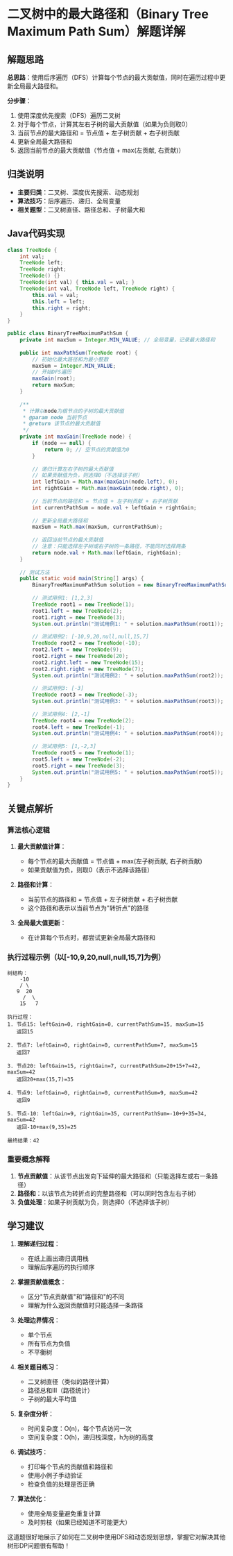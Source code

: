 # 二叉树中的最大路径和（Binary Tree Maximum Path Sum）解题详解

## 解题思路

**总思路**：使用后序遍历（DFS）计算每个节点的最大贡献值，同时在遍历过程中更新全局最大路径和。

**分步骤**：
1. 使用深度优先搜索（DFS）遍历二叉树
2. 对于每个节点，计算其左右子树的最大贡献值（如果为负则取0）
3. 当前节点的最大路径和 = 节点值 + 左子树贡献 + 右子树贡献
4. 更新全局最大路径和
5. 返回当前节点的最大贡献值（节点值 + max(左贡献, 右贡献)）

## 归类说明
- **主要归类**：二叉树、深度优先搜索、动态规划
- **算法技巧**：后序遍历、递归、全局变量
- **相关题型**：二叉树直径、路径总和、子树最大和

## Java代码实现

```java
class TreeNode {
    int val;
    TreeNode left;
    TreeNode right;
    TreeNode() {}
    TreeNode(int val) { this.val = val; }
    TreeNode(int val, TreeNode left, TreeNode right) {
        this.val = val;
        this.left = left;
        this.right = right;
    }
}

public class BinaryTreeMaximumPathSum {
    private int maxSum = Integer.MIN_VALUE; // 全局变量，记录最大路径和
    
    public int maxPathSum(TreeNode root) {
        // 初始化最大路径和为最小整数
        maxSum = Integer.MIN_VALUE;
        // 开始DFS遍历
        maxGain(root);
        return maxSum;
    }
    
    /**
     * 计算以node为根节点的子树的最大贡献值
     * @param node 当前节点
     * @return 该节点的最大贡献值
     */
    private int maxGain(TreeNode node) {
        if (node == null) {
            return 0; // 空节点的贡献值为0
        }
        
        // 递归计算左右子树的最大贡献值
        // 如果贡献值为负，则选择0（不选择该子树）
        int leftGain = Math.max(maxGain(node.left), 0);
        int rightGain = Math.max(maxGain(node.right), 0);
        
        // 当前节点的路径和 = 节点值 + 左子树贡献 + 右子树贡献
        int currentPathSum = node.val + leftGain + rightGain;
        
        // 更新全局最大路径和
        maxSum = Math.max(maxSum, currentPathSum);
        
        // 返回当前节点的最大贡献值
        // 注意：只能选择左子树或右子树的一条路径，不能同时选择两条
        return node.val + Math.max(leftGain, rightGain);
    }
    
    // 测试方法
    public static void main(String[] args) {
        BinaryTreeMaximumPathSum solution = new BinaryTreeMaximumPathSum();
        
        // 测试用例1: [1,2,3]
        TreeNode root1 = new TreeNode(1);
        root1.left = new TreeNode(2);
        root1.right = new TreeNode(3);
        System.out.println("测试用例1: " + solution.maxPathSum(root1)); // 预期: 6
        
        // 测试用例2: [-10,9,20,null,null,15,7]
        TreeNode root2 = new TreeNode(-10);
        root2.left = new TreeNode(9);
        root2.right = new TreeNode(20);
        root2.right.left = new TreeNode(15);
        root2.right.right = new TreeNode(7);
        System.out.println("测试用例2: " + solution.maxPathSum(root2)); // 预期: 42
        
        // 测试用例3: [-3]
        TreeNode root3 = new TreeNode(-3);
        System.out.println("测试用例3: " + solution.maxPathSum(root3)); // 预期: -3
        
        // 测试用例4: [2,-1]
        TreeNode root4 = new TreeNode(2);
        root4.left = new TreeNode(-1);
        System.out.println("测试用例4: " + solution.maxPathSum(root4)); // 预期: 2
        
        // 测试用例5: [1,-2,3]
        TreeNode root5 = new TreeNode(1);
        root5.left = new TreeNode(-2);
        root5.right = new TreeNode(3);
        System.out.println("测试用例5: " + solution.maxPathSum(root5)); // 预期: 4
    }
}
```

## 关键点解析

### 算法核心逻辑

1. **最大贡献值计算**：
    - 每个节点的最大贡献值 = 节点值 + max(左子树贡献, 右子树贡献)
    - 如果贡献值为负，则取0（表示不选择该路径）

2. **路径和计算**：
    - 当前节点的路径和 = 节点值 + 左子树贡献 + 右子树贡献
    - 这个路径和表示以当前节点为"转折点"的路径

3. **全局最大值更新**：
    - 在计算每个节点时，都尝试更新全局最大路径和

### 执行过程示例（以[-10,9,20,null,null,15,7]为例）

```
树结构：
    -10
    / \
   9  20
     /  \
    15   7

执行过程：
1. 节点15: leftGain=0, rightGain=0, currentPathSum=15, maxSum=15
   返回15

2. 节点7: leftGain=0, rightGain=0, currentPathSum=7, maxSum=15
   返回7

3. 节点20: leftGain=15, rightGain=7, currentPathSum=20+15+7=42, maxSum=42
   返回20+max(15,7)=35

4. 节点9: leftGain=0, rightGain=0, currentPathSum=9, maxSum=42
   返回9

5. 节点-10: leftGain=9, rightGain=35, currentPathSum=-10+9+35=34, maxSum=42
   返回-10+max(9,35)=25

最终结果：42
```

### 重要概念解释

1. **节点贡献值**：从该节点出发向下延伸的最大路径和（只能选择左或右一条路径）
2. **路径和**：以该节点为转折点的完整路径和（可以同时包含左右子树）
3. **负值处理**：如果子树贡献为负，则选择0（不选择该子树）

## 学习建议

1. **理解递归过程**：
    - 在纸上画出递归调用栈
    - 理解后序遍历的执行顺序

2. **掌握贡献值概念**：
    - 区分"节点贡献值"和"路径和"的不同
    - 理解为什么返回贡献值时只能选择一条路径

3. **处理边界情况**：
    - 单个节点
    - 所有节点为负值
    - 不平衡树

4. **相关题目练习**：
    - 二叉树直径（类似的路径计算）
    - 路径总和III（路径统计）
    - 子树的最大平均值

5. **复杂度分析**：
    - 时间复杂度：O(n)，每个节点访问一次
    - 空间复杂度：O(h)，递归栈深度，h为树的高度

6. **调试技巧**：
    - 打印每个节点的贡献值和路径和
    - 使用小例子手动验证
    - 检查负值的处理是否正确

7. **算法优化**：
    - 使用全局变量避免重复计算
    - 及时剪枝（如果已经知道不可能更大）

这道题很好地展示了如何在二叉树中使用DFS和动态规划思想，掌握它对解决其他树形DP问题很有帮助！